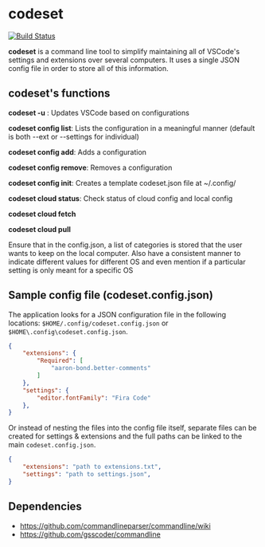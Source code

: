 # codeset

[![Build Status](https://travis-ci.com/SunnySoldier357/codeset.svg?branch=master)](https://travis-ci.com/SunnySoldier357/codeset)

**codeset** is a command line tool to simplify maintaining all of
VSCode's settings and extensions over several computers. It uses a
single JSON config file in order to store all of this information.

## codeset's functions

**codeset -u** : Updates VSCode based on configurations

**codeset config list**: Lists the configuration in a meaningful manner
(default is both --ext or --settings for individual)

**codeset config add**: Adds a configuration

**codeset config remove**: Removes a configuration

**codeset config init**: Creates a template codeset.json file at ~/.config/

**codeset cloud status**: Check status of cloud config and local config

**codeset cloud fetch**

**codeset cloud pull**

Ensure that in the config.json, a list of categories is stored that the user
wants to keep on the local computer. Also have a consistent manner to indicate
different values for different OS and even mention if a particular setting is
only meant for a specific OS
 
## Sample config file (codeset.config.json)

The application looks for a JSON configuration file in the
following locations: `$HOME/.config/codeset.config.json`
or `$HOME\.config\codeset.config.json`.

```json
{
    "extensions": {
        "Required": [
            "aaron-bond.better-comments"
        ]
    },
    "settings": {
        "editor.fontFamily": "Fira Code"
    },
}
```

Or instead of nesting the files into the config file
itself, separate files can be created for settings &
extensions and the full paths can be linked to the main
`codeset.config.json`.


```json
{
    "extensions": "path to extensions.txt",
    "settings": "path to settings.json",
}
```


## Dependencies

- https://github.com/commandlineparser/commandline/wiki
- https://github.com/gsscoder/commandline